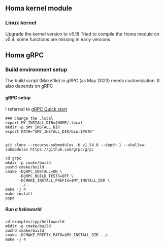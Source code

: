 ## Homa kernel module
### Linux kernel
Upgrade the kernel version to v5.18
Tried to compile the Homa module on v5.4, some functions are missing in early versions


## Homa gRPC
### Build environment setup
The build script (Makefile) in gRPC (as May 2023) needs customization. It also depends on gRPC

#### gRPC setup
I referred to [gRPC Quick start](https://grpc.io/docs/languages/cpp/quickstart/)

```
### Change the .local
export MY_INSTALL_DIR=$HOME/.local
mkdir -p $MY_INSTALL_DIR
export PATH="$MY_INSTALL_DIR/bin:$PATH"


git clone --recurse-submodules -b v1.54.0 --depth 1 --shallow-submodules https://github.com/grpc/grpc

cd grpc
mkdir -p cmake/build
pushd cmake/build
cmake -DgRPC_INSTALL=ON \
      -DgRPC_BUILD_TESTS=OFF \
      -DCMAKE_INSTALL_PREFIX=$MY_INSTALL_DIR \
      ../..
make -j 4
make install
popd

```

##### Run a helloworld
```
cd examples/cpp/helloworld
mkdir -p cmake/build
pushd cmake/build
cmake -DCMAKE_PREFIX_PATH=$MY_INSTALL_DIR ../..
make -j 4
```
